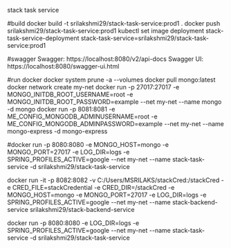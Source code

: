 stack task service

#build
docker build -t srilakshmi29/stack-task-service:prod1 .
docker push srilakshmi29/stack-task-service:prod1
kubectl set image deployment stack-task-service-deployment stack-task-service=srilakshmi29/stack-task-service:prod1

#swagger
Swagger: https://localhost:8080/v2/api-docs
Swagger UI: https://localhost:8080/swagger-ui.html

#run docker
docker system prune -a --volumes
docker pull mongo:latest
docker network create my-net
docker run -p 27017:27017 -e MONGO_INITDB_ROOT_USERNAME=root -e MONGO_INITDB_ROOT_PASSWORD=example  --net my-net --name mongo -d mongo
docker run -p 8081:8081 -e ME_CONFIG_MONGODB_ADMINUSERNAME=root -e ME_CONFIG_MONGODB_ADMINPASSWORD=example  --net my-net --name mongo-express -d mongo-express

#docker run -p 8080:8080 -e MONGO_HOST=mongo -e MONGO_PORT=27017 -e LOG_DIR=logs
 -e SPRING_PROFILES_ACTIVE=google --net my-net --name stack-task-service -d srilakshmi29/stack-task-service

docker run -it -p 8082:8082 -v C:/Users/MSRILAKS/stackCred:/stackCred -e CRED_FILE=stackCredential -e CRED_DIR=/stackCred  -e MONGO_HOST=mongo -e MONGO_PORT=27017 -e LOG_DIR=logs -e SPRING_PROFILES_ACTIVE=google --net my-net --name stack-backend-service  srilakshmi29/stack-backend-service

docker run -p 8080:8080 -e LOG_DIR=logs -e SPRING_PROFILES_ACTIVE=google --net my-net --name stack-task-service -d srilakshmi29/stack-task-service


